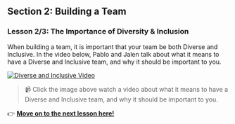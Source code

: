 ## Section 2: Building a Team
### Lesson 2/3:  The Importance of Diversity & Inclusion

When building a team, it is important that your team be both Diverse and Inclusive. In the video below, Pablo and Jalen talk about what it means to have a Diverse and Inclusive team, and why it should be important to you. 

[![Diverse and Inclusive Video](https://img.youtube.com/vi/vZqh8EU5vWM/0.jpg)](https://www.youtube.com/watch?v=vZqh8EU5vWM)
> 📹 Click the image above watch a video about what it means to have a Diverse and Inclusive team, and why it should be important to you. 


👉  [**Move on to the next lesson here!**](../3.Team-Collaboration-Tools/README.md)
